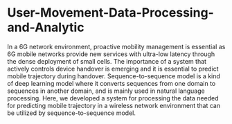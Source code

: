 # User-Movement-Data-Processing-and-Analytic

In a 6G network environment, proactive mobility management is essential as 6G mobile networks provide new services with ultra-low latency through the dense deployment of small cells. The importance of a system that actively controls device handover is emerging and it is essential to predict mobile trajectory during handover. Sequence-to-sequence model is a kind of deep learning model where it converts sequences from one domain to sequences in another domain, and is mainly used in natural language processing. Here, we developed a system for processing the data needed for predicting mobile trajectory in a wireless network environment that can be utilized by sequence-to-sequence model.      
 
